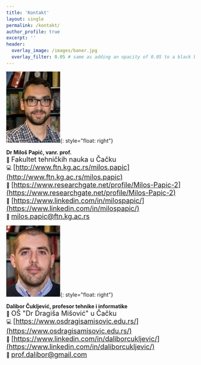 ```yaml
---
title: 'Kontakt'
layout: single
permalink: /kontakt/
author_profile: true
excerpt: ''
header:
  overlay_image: /images/baner.jpg
  overlay_filter: 0.05 # same as adding an opacity of 0.05 to a black background
---
```


![image](/images/mp.jpg){: style="float: right"}


**Dr Miloš Papić, vanr. prof.**<br/>
:office: <font size="4">Fakultet tehničkih nauka u Čačku</font> <br/>
:computer: <font size="4">[http://www.ftn.kg.ac.rs/milos.papic](http://www.ftn.kg.ac.rs/milos.papic)</font> <br/>
:scroll: <font size="4">[https://www.researchgate.net/profile/Milos-Papic-2](https://www.researchgate.net/profile/Milos-Papic-2)</font> <br/>
:scroll: <font size="4">[https://www.linkedin.com/in/milospapic/](https://www.linkedin.com/in/milospapic/)</font><br/>
:e-mail: <font size="4">milos.papic@ftn.kg.ac.rs</font> <br/>


![image](/images/dc.jpg){: style="float: right"}


**Dalibor Čuklјević, profesor tehnike i informatike**<br/>
:office: <font size="4">OŠ "Dr Dragiša Mišović" u Čačku</font> <br/>
:computer: <font size="4">[https://www.osdragisamisovic.edu.rs/](https://www.osdragisamisovic.edu.rs/)</font> <br/>
:scroll: <font size="4">[https://www.linkedin.com/in/daliborcukljevic/](https://www.linkedin.com/in/daliborcukljevic/)</font> <br/>
:e-mail: <font size="4">prof.dalibor@gmail.com</font> <br/>
